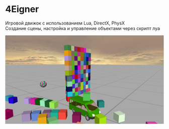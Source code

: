 # 4Eigner
Игровой движок с использованием Lua, DirectX, PhysX  
Создание сцены, настройка и управление объектами через скрипт луа

![Иллюстрация к проекту](https://github.com/AndreyDeg/4Eigner/blob/master/Pictures/Sample.png)
